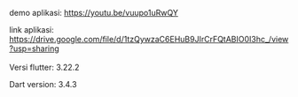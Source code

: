 demo aplikasi: https://youtu.be/vuupo1uRwQY <br>

link aplikasi: https://drive.google.com/file/d/1tzQywzaC6EHuB9JIrCrFQtABIO0I3hc_/view?usp=sharing <br>
<br>
Versi flutter: 3.22.2<br>

Dart version: 3.4.3 <br>
